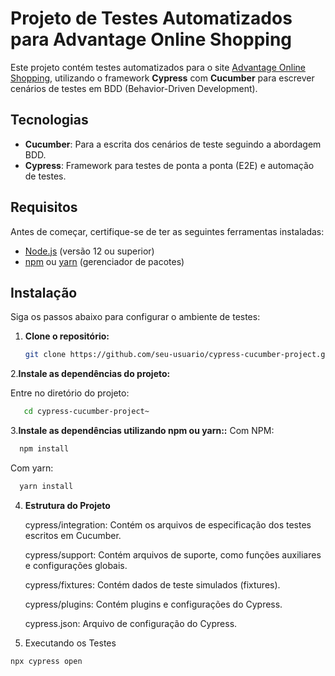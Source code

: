 # Projeto de Testes Automatizados para Advantage Online Shopping

Este projeto contém testes automatizados para o site [Advantage Online Shopping](https://advantageonlineshopping.com/#/), utilizando o framework **Cypress** com **Cucumber** para escrever cenários de testes em BDD (Behavior-Driven Development).

## Tecnologias

- **Cucumber**: Para a escrita dos cenários de teste seguindo a abordagem BDD.
- **Cypress**: Framework para testes de ponta a ponta (E2E) e automação de testes.

## Requisitos

Antes de começar, certifique-se de ter as seguintes ferramentas instaladas:

- [Node.js](https://nodejs.org/en/download/) (versão 12 ou superior)
- [npm](https://www.npmjs.com/get-npm) ou [yarn](https://yarnpkg.com/getting-started) (gerenciador de pacotes)

## Instalação

Siga os passos abaixo para configurar o ambiente de testes:

1. **Clone o repositório:**

   ```bash
   git clone https://github.com/seu-usuario/cypress-cucumber-project.git~

2.**Instale as dependências do projeto:**

   Entre no diretório do projeto:

   ```bash
      cd cypress-cucumber-project~
```
3.**Instale as dependências utilizando npm ou yarn::**
Com NPM: 

```bash
  npm install
```


Com yarn: 

```bash
  yarn install
```

4. **Estrutura do Projeto**
   
      cypress/integration: Contém os arquivos de especificação dos testes escritos em Cucumber.
      
      cypress/support: Contém arquivos de suporte, como funções auxiliares e configurações globais.
      
      cypress/fixtures: Contém dados de teste simulados (fixtures).
      
      cypress/plugins: Contém plugins e configurações do Cypress.
      
      cypress.json: Arquivo de configuração do Cypress.


6. Executando os Testes
```bash
npx cypress open
```

